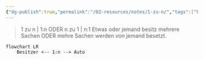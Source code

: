 ```yaml
---
{"dg-publish":true,"permalink":"/02-resources/notes/1-zu-n/","tags":["kardinatität"],"noteIcon":""}
---
```


> 1 zu n | 1:n ODER n zu 1 | n:1
> Etwas oder jemand besitz mehrere Sachen ODER mehre Sachen werden von jemand besetzt.

```mermaid  
flowchart LR
    Besitzer <-- 1:n --> Auto

```